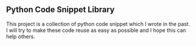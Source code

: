 ## Python Code Snippet Library

This project is a collection of python code snippet which I wrote in the past. I will try to make these code reuse as easy as possible and I hope this can help others.
